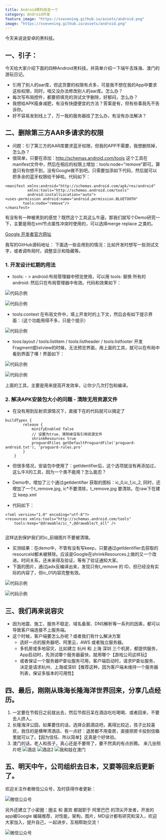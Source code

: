 ```yaml
---
title: Android黑科技走一个
category: Android开发
feature_image: "https://ssevening.github.io/assets/android.png"
image: "https://ssevening.github.io/assets/android.png"
---
```


今天来说说安卓的黑科技。


<!-- more -->

## 一、引子：

今天给大家介绍下面的四种Android黑科技。并简单介绍一下端午去珠海、澳门的游玩日记。
* 引用了别人的aar库，但这货要的权限有点多，可是我不想在我的App中要求这些权限，同时，咱又没办法修改别人的aar库。怎么办？
* 每次写布局控件，都要把填充的测试文字删除，好郁闷，怎么办？
* 我想给APK瘦身减肥，有没有快捷便宜的方法？答案是有，但有些事我先不告诉你。
* 好不容易发到线上了，万一我的服务器挂了怎么办，有没有办法解决？

## 二、删除第三方AAR多请求的权限
* 问题：引了第三方的AAR库要求蓝牙权限，但我的APP不需要，我想删除掉，怎么办？
* 很简单，只要在添加：http://schemas.android.com/tools 这个工具在manifest文件中，然后在相应的权限上增加：tools:node="remove"即可。算是只有你想不到，没有Google做不到吧。只需要加添如下代码，然后就可以把多余的蓝牙权限给干掉啦。代码如下：

```
<manifest xmlns:android="http://schemas.android.com/apk/res/android"
          xmlns:tools="http://schemas.android.com/tools"
          android:installLocation="auto">
<uses-permission android:name="android.permission.BLUETOOTH"
        tools:node="remove"/>
</manifest>        

```
有没有有一种被黑到的感觉？既然这个工具这么牛逼，那我们就写个Demo研究一下，主要是用在xml节点属性冲突时使用的，可以选择merge replace 之类的。

[Google 开发者官方网址](https://developer.android.com/studio/write/tool-attributes.html)

我写的GitHub源码地址：[]() 下面选一些会用到的情况：比如开发时想写一些测试文字，或者调布局时，调整显示和隐藏等。

### 1. 开发设计虹期的用法
* tools: - > android:布局管理器中预览使用，可以用 tools: 替换 所有的 android: 然后只在布局管理器中有效。代码和效果如下：

![代码示例](https://ssevening.github.io/assets/tools/tools_1.jpg)

![代码示例](https://ssevening.github.io/assets/tools/tools_2.jpg)

* tools:context 在布局文件中，填上开发时的上下文，然后会有如下提示界面：（这个功能用得不多，只是个提示）

![代码示例](https://ssevening.github.io/assets/tools/tools_3.jpg)


* toos:layout / tools:listitem / tools:listheader / tools:listfooter 开发Fragment或listview的时候，无法预览界面，用上面的工具，就可以在布局中看到界面了噢！界面如下：

![代码示例](https://ssevening.github.io/assets/tools/tools_5.jpg)

![代码示例](https://ssevening.github.io/assets/tools/tools_6.jpg)

上面的工具，主要是用来提高开发效率，让你少几次打包和编译。


### 2. 解决APK安装包大小的问题 - 清除无用资源文件 
* 在没有用到反射资源情况下，直接下在的代码就可以搞定了

```
buildTypes {
        release {
            minifyEnabled false
            // 设置为true，清除掉没有引用资源文件
            shrinkResources true
            proguardFiles getDefaultProguardFile('proguard-android.txt'), 'proguard-rules.pro'
        }
    }

```
* 但很多情况，安装包中使用了：getIdentifier后，这个选项就没有再添加过，这么牛X的工具，因为一个类不能用？怎么能忍？
* Demo中，增加了三个通过getIdentifier 获取的图标：ic_0,ic_1,ic_2, 同时，还增加了一个t_remove.jpg, ic*不要清除，t_remove.jpg 要清除。在raw下在建立 keep.xml

* 代码如下：

```
<?xml version="1.0" encoding="utf-8"?>
<resources xmlns:tools="http://schemas.android.com/tools"
    tools:keep="@drawable/ic_*,@drawable/t_all" />
    
```
这样达到保护我们的ic_前缀图片不要被清理。
* 实测结果：在demo中，不管有没有写keep，只要通过getIdentifier去获取的resourceId都未被移除。应该是Google在shrinkResources上做的又一个改进。时间关系，还未来得及验证，等有了验证通知大家。
* 下面的图片，通过jadx反编译出来，发现只有t_remove 的 ID，但已经没有实际的内容了，但ic_01内容完整有效。

![代码示例](https://ssevening.github.io/assets/tools/tools_7.jpg)

![代码示例](https://ssevening.github.io/assets/tools/tools_8.jpg)

## 三、我们再来说容灾
* 因为地震、施工、服务不稳定、域名备案、DNS解析等一系列的因素，都可以导致客户端连接不上服务端。
* 这个时候，客户端要怎么办呢？或者我们有什么解决方案
  * 选好一点的服务器吧、阿里云，AWS 或者独立服务器。
  * 多机房或多地容灾，比如建立 杭州 和 上海 深圳 三个机房，都提供服务，App启动时，先测试哪个服务器最快，就用哪个【游戏公司这样玩】
  * 或者保证一个服务器IP查址服务可用，客户端启动时，请求IP查址服务，决定是请求杭州、上海或深圳【推荐这种，因为客户端未维持一个服务器列表，保证多版本的可用性】


## 四、最后，刚刚从珠海长隆海洋世界回来，分享几点经历。

1. 一定要在节假日之前就出去，然后节假日呆在酒店吃吃喝喝、或者回来，不要去人挤人。
2. 长隆海洋公园，如果要住的话，选择企鹅酒店吧，离得比较近，孩子比较喜欢，我住的是横琴湾酒店、有一点好：退房都不用查房，直接把房卡投到信箱里就可以了。【因为信任、所以简单】这真是个好体验。
3. 澳门的话，老人和孩子，真心还是不要带了，要不然真的有点折腾。
来几张照片吧
![酒店](https://ssevening.github.io/assets/tools/outing_1.jpg)
![酒店2](https://ssevening.github.io/assets/tools/outing_2.jpg)
![我和娃在澳门](https://ssevening.github.io/assets/tools/outing_3.jpg)




## 五、明天中午，公司组织去日本，又要等回来后更新了。















欢迎关注作者微信公众号，及时获得作者更新：

![微信公众号](https://ssevening.github.io/assets/weichat_qrcode.jpg)

另外还建立了小密圈：圈主 和 嘉宾 都就职于 阿里巴巴 的顶尖开发者，开发的app被Google 编辑推荐，对性能，架构，图片，MD设计都有研究和深入，欢迎大家加入，提升自己，一起进步，互相帮助交流！

![微信公众号](https://ssevening.github.io/assets/mi_qrcode.png)










